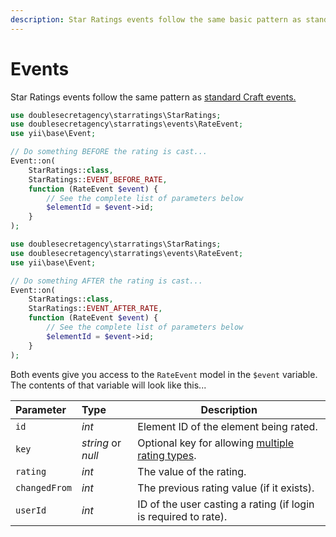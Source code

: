 ```yaml
---
description: Star Ratings events follow the same basic pattern as standard Craft events.
---
```


# Events

Star Ratings events follow the same pattern as [standard Craft events.](https://craftcms.com/docs/3.x/extend/updating-plugins.html#events)

```php
use doublesecretagency\starratings\StarRatings;
use doublesecretagency\starratings\events\RateEvent;
use yii\base\Event;

// Do something BEFORE the rating is cast...
Event::on(
    StarRatings::class,
    StarRatings::EVENT_BEFORE_RATE, 
    function (RateEvent $event) {
        // See the complete list of parameters below
        $elementId = $event->id;
    }
);
```

```php
use doublesecretagency\starratings\StarRatings;
use doublesecretagency\starratings\events\RateEvent;
use yii\base\Event;

// Do something AFTER the rating is cast...
Event::on(
    StarRatings::class,
    StarRatings::EVENT_AFTER_RATE,
    function (RateEvent $event) {
        // See the complete list of parameters below
        $elementId = $event->id;
    }
);
```

Both events give you access to the `RateEvent` model in the `$event` variable. The contents of that variable will look like this...

| Parameter        | Type     | Description
|:-----------------|:---------|-------------
| `id`             | _int_    | Element ID of the element being rated.
| `key`            | _string_ or _null_ | Optional key for allowing [multiple rating types](/multiple-ratings-for-the-same-element/).
| `rating`         | _int_    | The value of the rating.
| `changedFrom`    | _int_    | The previous rating value (if it exists).
| `userId`         | _int_    | ID of the user casting a rating (if login is required to rate).
